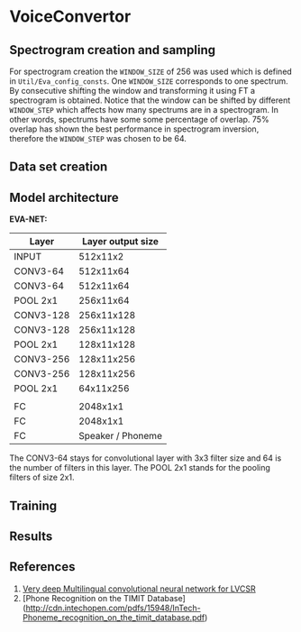 # VoiceConvertor

## Spectrogram creation and sampling
For spectrogram creation the `WINDOW_SIZE` of 256 was used which is defined in `Util/Eva_config_consts`. One `WINDOW_SIZE`
corresponds to one spectrum. By consecutive shifting the window and transforming it using FT a spectrogram is obtained. Notice
that the window can be shifted by different `WINDOW_STEP` which affects how many spectrums are in a spectrogram. In other words,
spectrums have some some percentage of overlap. 75% overlap has shown the best performance in spectrogram inversion, therefore the
`WINDOW_STEP` was chosen to be 64.

## Data set creation
## Model architecture

**EVA-NET:**

| Layer     | Layer output size |
|-----------|-------------------|
| INPUT     | 512x11x2          |
| CONV3-64  | 512x11x64         |
| CONV3-64  | 512x11x64         |
| POOL 2x1  | 256x11x64         |
| CONV3-128 | 256x11x128        |
| CONV3-128 | 256x11x128        |
| POOL 2x1  | 128x11x128        |
| CONV3-256 | 128x11x256        |
| CONV3-256 | 128x11x256        |
| POOL 2x1  | 64x11x256         |
|           |                   |
| FC        | 2048x1x1          |
| FC        | 2048x1x1          |
| FC        | Speaker / Phoneme |

The CONV3-64 stays for convolutional layer with 3x3 filter size and 64 is the number of filters in this layer. The POOL 2x1
stands for the pooling filters of size 2x1.

## Training
## Results
## References

1. [Very deep Multilingual convolutional neural network for LVCSR](https://arxiv.org/pdf/1509.08967v2.pdf)
2. [Phone Recognition on the TIMIT Database] (http://cdn.intechopen.com/pdfs/15948/InTech-Phoneme_recognition_on_the_timit_database.pdf)